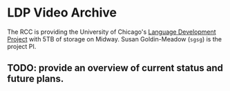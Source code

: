 # LDP Video Archive

The RCC is providing the University of Chicago's [Language Development Project](http://ldp.uchicago.edu)  with 5TB of storage on Midway.  Susan Goldin-Meadow (`sgsg`) is the project PI.

## TODO: provide an overview of current status and future plans.
